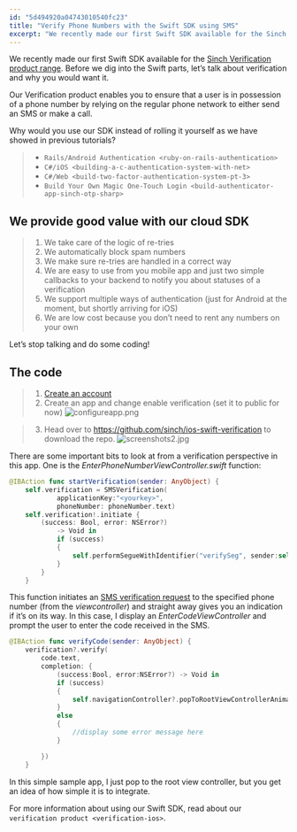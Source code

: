 ```yaml
---
id: "5d494920a04743010540fc23"
title: "Verify Phone Numbers with the Swift SDK using SMS"
excerpt: "We recently made our first Swift SDK available for the Sinch Verification product range. Before we dig into the Swift parts, let’s talk about verification and why you would want it."
---
```

We recently made our first Swift SDK available for the [Sinch Verification product range](https://www.sinch.com/products/verification/). Before we dig into the Swift parts, let’s talk about verification and why you would want it.

Our Verification product enables you to ensure that a user is in possession of a phone number by relying on the regular phone network to either send an SMS or make a call.

Why would you use our SDK instead of rolling it yourself as we have showed in previous tutorials?

>   - `Rails/Android Authentication <ruby-on-rails-authentication>`
>   - `C#/iOS <building-a-c-authentication-system-with-net>`
>   - `C#/Web <build-two-factor-authentication-system-pt-3>`
>   - `Build Your Own Magic One-Touch Login <build-authenticator-app-sinch-otp-sharp>`

## We provide good value with our cloud SDK

> 1.  We take care of the logic of re-tries
> 2.  We automatically block spam numbers
> 3.  We make sure re-tries are handled in a correct way
> 4.  We are easy to use from you mobile app and just two simple callbacks to your backend to notify you about statuses of a verification
> 5.  We support multiple ways of authentication (just for Android at the moment, but shortly arriving for iOS)
> 6.  We are low cost because you don’t need to rent any numbers on your own

Let’s stop talking and do some coding\!

## The code

> 1.  [Create an account](https://portal.sinch.com/#/signup)
> 2.  Create an app and change enable verification (set it to public for now)
![configureapp.png](https://files.readme.io/700bb7b-configureapp.png)

> 3.  Head over to <https://github.com/sinch/ios-swift-verification> to download the repo.
![screenshots2.jpg](https://files.readme.io/4729ddb-screenshots2.jpg)

There are some important bits to look at from a verification perspective in this app. One is the *EnterPhoneNumberViewController.swift* function:

```swift
@IBAction func startVerification(sender: AnyObject) {
    self.verification = SMSVerification(
            applicationKey:"<yourkey>",
            phoneNumber: phoneNumber.text)
    self.verification!.initiate {
        (success: Bool, error: NSError?)
            -> Void in
            if (success)
            {
                self.performSegueWithIdentifier("verifySeg", sender:self)
            }
        }
    }
```

This function initiates an [SMS verification request](https://www.sinch.com/products/verification/sms/) to the specified phone number (from the *viewcontroller*) and straight away gives you an indication if it’s on its way. In this case, I display an *EnterCodeViewController* and prompt the user to enter the code received in the SMS.

```swift
@IBAction func verifyCode(sender: AnyObject) {
    verification?.verify(
        code.text,
        completion: {
            (success:Bool, error:NSError?) -> Void in
            if (success)
            {
                self.navigationController?.popToRootViewControllerAnimated(true)
            }
            else
            {
                //display some error message here
            }

        })
    }
```

In this simple sample app, I just pop to the root view controller, but you get an idea of how simple it is to integrate.

For more information about using our Swift SDK, read about our `verification product <verification-ios>`.